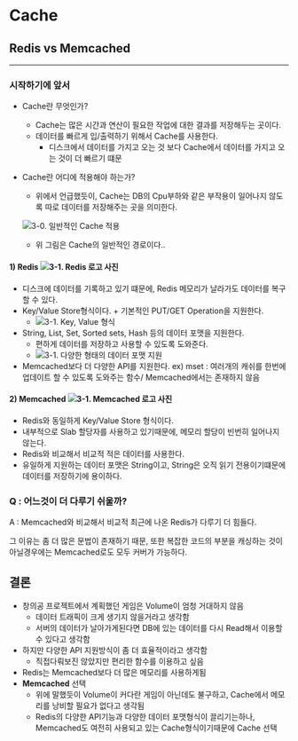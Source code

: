 # Cache
## Redis vs Memcached
* * *
### 시작하기에 앞서
* Cache란 무엇인가?
  * Cache는 많은 시간과 연산이 필요한 작업에 대한 결과를 저장해두는 곳이다.
  * 데이터를 빠르게 입/출력하기 위해서 Cache를 사용한다.
    * 디스크에서 데이터를 가지고 오는 것 보다 Cache에서 데이터를 가지고 오는 것이 더 빠르기 떄문
    
* Cache란 어디에 적용해야 하는가?
  * 위에서 언급했듯이, Cache는 DB의 Cpu부하와 같은 부작용이 일어나지 않도록 따로 데이터를 저장해주는 곳을 의미한다.
  
  ![3-0. 일반적인 Cache 적용](https://user-images.githubusercontent.com/43811124/49564057-9c0e5c00-f965-11e8-91eb-cb3595351d0b.PNG)
  
  * 위 그림은 Cache의 일반적인 경로이다.. 
  
#### 1) Redis   ![3-1. Redis 로고 사진](https://user-images.githubusercontent.com/43811124/49564322-759cf080-f966-11e8-82fe-285a4d09f241.PNG)
* 디스크에 데이터를 기록하고 있기 떄문에, Redis 메모리가 날라가도 데이터를 복구할 수 있다.
* Key/Value Store형식이다. + 기본적인 PUT/GET Operation을 지원한다.
  * ![3-1. Key, Value 형식](https://user-images.githubusercontent.com/43811124/49564688-c2cd9200-f967-11e8-8a66-2dd2822dd551.PNG)
* String, List, Set, Sorted sets, Hash 등의 데이터 포맷을 지원한다.
  * 편하게 데이터를 저장하고 사용할 수 있도록 도와준다.
  * ![3-1. 다양한 형태의 데이터 포맷 지원](https://user-images.githubusercontent.com/43811124/49564514-2c00d580-f967-11e8-9be0-21ff4b6e2afc.PNG)
* Memcached보다 더 다양한 API를 지원한다. ex) mset : 여러개의 캐쉬를 한번에 업데이트 할 수 있도록 도와주는 함수/ Memcached에서는 존재하지 않음


#### 2) Memcached    ![3-1. Memcached 로고 사진](https://user-images.githubusercontent.com/43811124/49564338-80f01c00-f966-11e8-9afa-0b542f367b1d.PNG)
* Redis와 동일하게 Key/Value Store 형식이다. 
* 내부적으로 Slab 할당자를 사용하고 있기때문에, 메모리 할당이 빈번히 일어나지 않는다.
* Redis와 비교해서 비교적 적은 데이터를 사용한다. 
* 유일하게 지원하는 데이터 포맷은 String이고, String은 오직 읽기 전용이기떄문에 데이터를 저장하기에 용이하다.

### Q : 어느것이 더 다루기 쉬울까?
A : Memcached와 비교해서 비교적 최근에 나온 Redis가 다루기 더 힘들다.

그 이유는 좀 더 많은 문법이 존재하기 때문, 또한 복잡한 코드의 부분을 캐싱하는 것이 아닐경우에는 Memcached로도 모두 커버가 가능하다.

## 결론
 * 창의공 프로젝트에서 계획했던 게임은 Volume이 엄청 거대하지 않음
   * 데이터 트래픽이 크게 생기지 않을거라고 생각함
   * 서버의 데이터가 날아가게된다면 DB에 있는 데이터를 다시 Read해서 이용할 수 있다고 생각함
 * 하지만 다양한 API 지원방식이 좀 더 효율적이라고 생각함
   * 직접다뤄보진 않았지만 편리한 함수를 이용하고 싶음
 * Redis는 Memcached보다 더 많은 메모리를 사용하게됨
 * **Memcached** 선택
   * 위에 말했듯이 Volume이 커다란 게임이 아닌데도 불구하고, Cache에서 메모리를 낭비할 필요가 없다고 생각됨
   * Redis의 다양한 API기능과 다양한 데이터 포맷형식이 끌리기는하나, Memcached도 여전히 사용되고 있는 Cache형식이기때문에 Cache 선택
